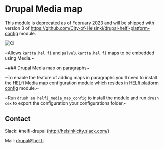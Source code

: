 # Drupal Media map

This module is deprecated as of February 2023 and will be shipped with version 3 of https://github.com/City-of-Helsinki/drupal-helfi-platform-config module.

![CI](https://github.com/City-of-Helsinki/drupal-module-helfi-media-map/workflows/CI/badge.svg)

~Allows `kartta.hel.fi` and `palvelukartta.hel.fi` maps to be embedded using Media.~

~### Drupal Media map on paragraphs~

~To enable the feature of adding maps in paragraphs you'll need to install the HELfi Media map configuration module which resides in [HELfi platform config](https://github.com/City-of-Helsinki/drupal-helfi-platform-config) module.~

~Run `drush en helfi_media_map_config` to install the module and run `drush cex` to export the configuration your configurations folder.~

## Contact

Slack: #helfi-drupal (http://helsinkicity.slack.com/)

Mail: drupal@hel.fi
